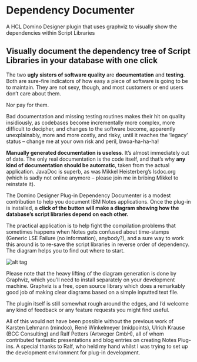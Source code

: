 # Dependency Documenter
A HCL Domino Designer plugin that uses graphviz to visually show the dependencies within Script Libraries

## Visually document the dependency tree of Script Libraries in your database with one click

The two **ugly sisters of software quality** are **documentation** and **testing**. Both are sure-fire indicators of how easy a piece of software is going to be to maintain. They are not sexy, though, and most customers or end users don’t care about them.

Nor pay for them.

Bad documentation and missing testing routines makes their hit on quality insidiously, as codebases become incrementally more complex, more difficult to decipher, and changes to the software become, apparently unexplainably, more and more costly, and risky, until it reaches the ‘legacy’ status – change me at your own risk and peril, bwoa-ha-ha-ha!

**Manually generated documentation is useless**. It’s almost immediately out of date. The only real documentation is the code itself, and that’s why **any kind of documentation should be automatic**, taken from the actual application. JavaDoc is superb, as was Mikkel Heisterberg’s lsdoc.org (which is sadly not online anymore – please join me in bribing Mikkel to reinstate it).

The Domino Designer Plug-in Dependency Documenter is a modest contribution to help you document IBM Notes applications. Once the plug-in is installed, a **click of the button will make a diagram showing how the database’s script libraries depend on each other.**

The practical application is to help fight the compilation problems that sometimes happens when Notes gets confused about time-stamps (Generic LSE Failure (no information), anybody?), and a sure way to work this around is to re-save the script libraries in reverse order of dependency. The diagram helps you to find out where to start.

![alt tag](https://andrewmagerman.files.wordpress.com/2015/02/final-result.png?w=1008&h=837)

Please note that the heavy lifting of the diagram generation is done by Graphviz, which you’ll need to install separately on your development machine. Graphviz is a free, open source library which does a remarkably good job of making clear diagrams based on a simple inputted text file.

The plugin itself is still somewhat rough around the edges, and I’d welcome any kind of feedback or any feature requests you might find useful.

All of this would not have been possible without the previous work of Karsten Lehmann (mindoo), René Winkelmeyer (midpoints), Ulrich Krause (BCC Consulting) and Ralf Petters (Artweger GmbH), all of whom contributed fantastic presentations and blog entries on creating Notes Plug-ins. A special thanks to Ralf, who held my hand whilst I was trying to set up the development environment for plug-in development.
